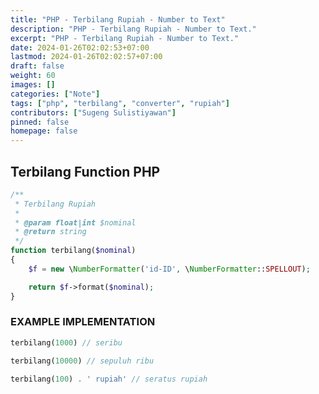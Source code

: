 ```yaml
---
title: "PHP - Terbilang Rupiah - Number to Text"
description: "PHP - Terbilang Rupiah - Number to Text."
excerpt: "PHP - Terbilang Rupiah - Number to Text."
date: 2024-01-26T02:02:53+07:00
lastmod: 2024-01-26T02:02:57+07:00
draft: false
weight: 60
images: []
categories: ["Note"]
tags: ["php", "terbilang", "converter", "rupiah"]
contributors: ["Sugeng Sulistiyawan"]
pinned: false
homepage: false
---
```


## Terbilang Function PHP

```php
/**
 * Terbilang Rupiah
 *
 * @param float|int $nominal
 * @return string
 */
function terbilang($nominal)
{
    $f = new \NumberFormatter('id-ID', \NumberFormatter::SPELLOUT);

    return $f->format($nominal);
}
```

### EXAMPLE IMPLEMENTATION

```php
terbilang(1000) // seribu

terbilang(10000) // sepuluh ribu

terbilang(100) . ' rupiah' // seratus rupiah
```

